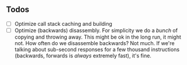 ## Todos

- [ ] Optimize call stack caching and building
- [ ] Optimize (backwards) disassembly. For simplicity we do a _bunch_ of copying and throwing away. This might be ok in the long run, it might not. How often do we disassemble backwards? Not much. If we're talking about sub-second responses for a few thousand instructions (backwards, forwards is _always_ extremely fast), it's fine.
